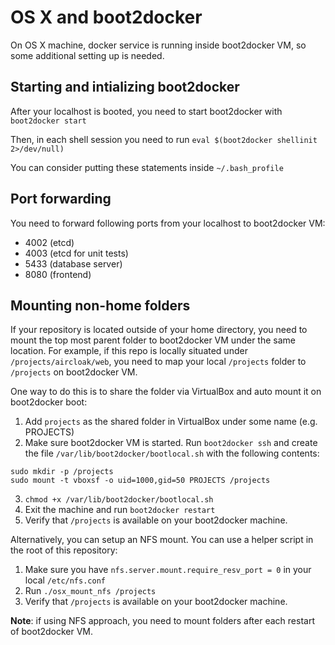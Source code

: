 # OS X and boot2docker

On OS X machine, docker service is running inside boot2docker VM, so some additional setting up is needed.

## Starting and intializing boot2docker

After your localhost is booted, you need to start boot2docker with `boot2docker start`

Then, in each shell session you need to run `eval $(boot2docker shellinit 2>/dev/null)`

You can consider putting these statements inside `~/.bash_profile`

## Port forwarding

You need to forward following ports from your localhost to boot2docker VM:

- 4002 (etcd)
- 4003 (etcd for unit tests)
- 5433 (database server)
- 8080 (frontend)

## Mounting non-home folders

If your repository is located outside of your home directory, you need to mount the top most
parent folder to boot2docker VM under the same location. For example, if this repo is locally situated under
`/projects/aircloak/web`, you need to map your local `/projects` folder to `/projects` on boot2docker VM.

One way to do this is to share the folder via VirtualBox and auto mount it on boot2docker boot:

1. Add `projects` as the shared folder in VirtualBox under some name (e.g. PROJECTS)
2. Make sure boot2docker VM is started. Run `boot2docker ssh` and create the file `/var/lib/boot2docker/bootlocal.sh` with the following contents:
```
sudo mkdir -p /projects
sudo mount -t vboxsf -o uid=1000,gid=50 PROJECTS /projects
```
3. `chmod +x /var/lib/boot2docker/bootlocal.sh`
4. Exit the machine and run `boot2docker restart`
5. Verify that `/projects` is available on your boot2docker machine.

Alternatively, you can setup an NFS mount. You can use a helper script in the root of this repository:

1. Make sure you have `nfs.server.mount.require_resv_port = 0` in your local `/etc/nfs.conf`
2. Run `./osx_mount_nfs /projects`
3. Verify that `/projects` is available on your boot2docker machine.

__Note__: if using NFS approach, you need to mount folders after each restart of boot2docker VM.
